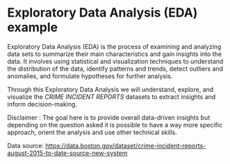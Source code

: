# Exploratory Data Analysis (EDA) example

Exploratory Data Analysis (EDA) is the process of examining and analyzing data sets to summarize their main characteristics and gain insights into the data. It involves using statistical and visualization techniques to understand the distribution of the data, identify patterns and trends, detect outliers and anomalies, and formulate hypotheses for further analysis.

Through this Exploratory Data Analysis we will understand, explore, and visualize the *CRIME INCIDENT REPORTS* datasets to extract insights and inform decision-making.

Disclaimer : The goal here is to provide overall data-driven insights but depending on the question asked it is possible to have a way more specific approach, orient the analysis and use other technical skills.

Data source: https://data.boston.gov/dataset/crime-incident-reports-august-2015-to-date-source-new-system

